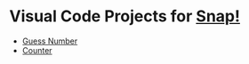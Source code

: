 # Visual Code Projects for [Snap!](https://snap.17coding.net)

* [Guess Number](https://snap.17coding.net/snap.html#open:https://raw.githubusercontent.com/roadlabs/viscode_prjs/main/guess_number.xml)
* [Counter](https://snap.17coding.net/snap.html#open:https://raw.githubusercontent.com/roadlabs/viscode_prjs/main/counter.xml)
